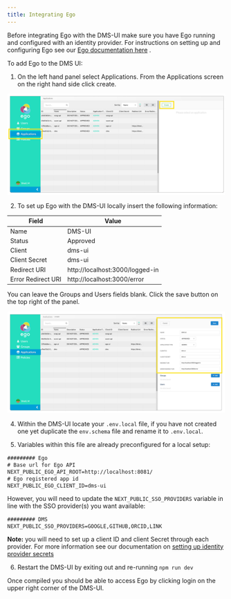 ```yaml
---
title: Integrating Ego
---
```


Before integrating Ego with the DMS-UI make sure you have Ego running and configured with an identity provider. For instructions on setting up and configuring Ego see our <a href="https://overture.bio/documentation/ego" target="_blank">Ego documentation here</a>
.

To add Ego to the DMS UI:

1. On the left hand panel select Applications. From the Applications screen on the right hand side click create. 

![Entity](../../assets/dmsappcreate.jpg 'Ego-UI creating a new application')

2. To set up Ego with the DMS-UI locally insert the following information:

|Field|Value|
|--|--|
|Name|DMS-UI|
|Status|Approved|
|Client|dms-ui|
|Client Secret|dms-ui|
|Redirect URI|http://localhost:3000/logged-in|
|Error Redirect URI|http://localhost:3000/error|

You can leave the Groups and Users fields blank. Click the save button on the top right of the panel.

![Entity](../../assets/dmsuiappcreatefilled.jpg 'New DMS-UI application values')

4. Within the DMS-UI locate your `.env.local` file, if you have not created one yet duplicate the `env.schema` file and rename it to `.env.local`.


5. Variables within this file are already preconfigured for a local setup:

```Shell
######### Ego
# Base url for Ego API
NEXT_PUBLIC_EGO_API_ROOT=http://localhost:8081/
# Ego registered app id
NEXT_PUBLIC_EGO_CLIENT_ID=dms-ui
```

However, you will need to update the `NEXT_PUBLIC_SSO_PROVIDERS` variable in line with the SSO provider(s) you want available: 

```Shell
######### DMS
NEXT_PUBLIC_SSO_PROVIDERS=GOOGLE,GITHUB,ORCID,LINK
```

<Warning>**Note:** you will need to set up a client ID and client Secret through each provider. For more information see our documentation on [setting up identity provider secrets](https://www.overture.bio/documentation/ego/installation/prereq/#setup-identity-provider-secrets)</Warning>

6. Restart the DMS-UI by exiting out and re-running `npm run dev`

Once compiled you should be able to access Ego by clicking login on the upper right corner of the DMS-UI.
